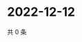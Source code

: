 # 2022-12-12

共 0 条

<!-- BEGIN WEIBO -->
<!-- 最后更新时间 Mon Dec 12 2022 22:12:59 GMT+0800 (China Standard Time) -->

<!-- END WEIBO -->
